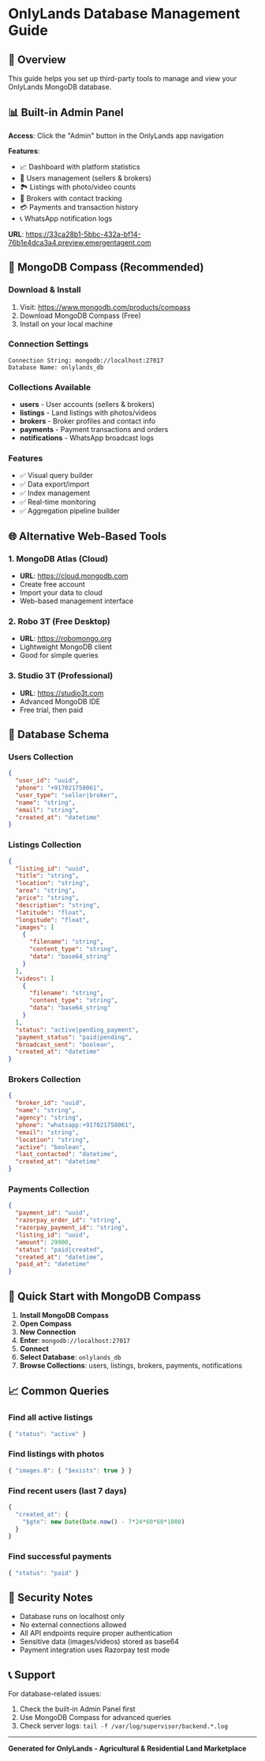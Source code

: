 # OnlyLands Database Management Guide

## 🎯 Overview
This guide helps you set up third-party tools to manage and view your OnlyLands MongoDB database.

## 📊 Built-in Admin Panel
**Access**: Click the "Admin" button in the OnlyLands app navigation

**Features**:
- 📈 Dashboard with platform statistics
- 👥 Users management (sellers & brokers)
- 🏞️ Listings with photo/video counts
- 🏢 Brokers with contact tracking
- 💳 Payments and transaction history
- 📞 WhatsApp notification logs

**URL**: https://33ca28b1-5bbc-432a-bf14-76b1e4dca3a4.preview.emergentagent.com

## 🔧 MongoDB Compass (Recommended)

### Download & Install
1. Visit: https://www.mongodb.com/products/compass
2. Download MongoDB Compass (Free)
3. Install on your local machine

### Connection Settings
```
Connection String: mongodb://localhost:27017
Database Name: onlylands_db
```

### Collections Available
- **users** - User accounts (sellers & brokers)
- **listings** - Land listings with photos/videos
- **brokers** - Broker profiles and contact info
- **payments** - Payment transactions and orders
- **notifications** - WhatsApp broadcast logs

### Features
- ✅ Visual query builder
- ✅ Data export/import
- ✅ Index management
- ✅ Real-time monitoring
- ✅ Aggregation pipeline builder

## 🌐 Alternative Web-Based Tools

### 1. MongoDB Atlas (Cloud)
- **URL**: https://cloud.mongodb.com
- Create free account
- Import your data to cloud
- Web-based management interface

### 2. Robo 3T (Free Desktop)
- **URL**: https://robomongo.org
- Lightweight MongoDB client
- Good for simple queries

### 3. Studio 3T (Professional)
- **URL**: https://studio3t.com
- Advanced MongoDB IDE
- Free trial, then paid

## 📱 Database Schema

### Users Collection
```json
{
  "user_id": "uuid",
  "phone": "+917021758061",
  "user_type": "seller|broker",
  "name": "string",
  "email": "string",
  "created_at": "datetime"
}
```

### Listings Collection
```json
{
  "listing_id": "uuid",
  "title": "string",
  "location": "string",
  "area": "string",
  "price": "string",
  "description": "string",
  "latitude": "float",
  "longitude": "float",
  "images": [
    {
      "filename": "string",
      "content_type": "string",
      "data": "base64_string"
    }
  ],
  "videos": [
    {
      "filename": "string", 
      "content_type": "string",
      "data": "base64_string"
    }
  ],
  "status": "active|pending_payment",
  "payment_status": "paid|pending",
  "broadcast_sent": "boolean",
  "created_at": "datetime"
}
```

### Brokers Collection
```json
{
  "broker_id": "uuid",
  "name": "string",
  "agency": "string",
  "phone": "whatsapp:+917021758061",
  "email": "string",
  "location": "string",
  "active": "boolean",
  "last_contacted": "datetime",
  "created_at": "datetime"
}
```

### Payments Collection
```json
{
  "payment_id": "uuid",
  "razorpay_order_id": "string",
  "razorpay_payment_id": "string",
  "listing_id": "uuid",
  "amount": 29900,
  "status": "paid|created",
  "created_at": "datetime",
  "paid_at": "datetime"
}
```

## 🚀 Quick Start with MongoDB Compass

1. **Install MongoDB Compass**
2. **Open Compass**
3. **New Connection**
4. **Enter**: `mongodb://localhost:27017`
5. **Connect**
6. **Select Database**: `onlylands_db`
7. **Browse Collections**: users, listings, brokers, payments, notifications

## 📈 Common Queries

### Find all active listings
```javascript
{ "status": "active" }
```

### Find listings with photos
```javascript
{ "images.0": { "$exists": true } }
```

### Find recent users (last 7 days)
```javascript
{ 
  "created_at": { 
    "$gte": new Date(Date.now() - 7*24*60*60*1000) 
  } 
}
```

### Find successful payments
```javascript
{ "status": "paid" }
```

## 🔐 Security Notes

- Database runs on localhost only
- No external connections allowed
- All API endpoints require proper authentication
- Sensitive data (images/videos) stored as base64
- Payment integration uses Razorpay test mode

## 📞 Support

For database-related issues:
1. Check the built-in Admin Panel first
2. Use MongoDB Compass for advanced queries
3. Check server logs: `tail -f /var/log/supervisor/backend.*.log`

---
**Generated for OnlyLands - Agricultural & Residential Land Marketplace**